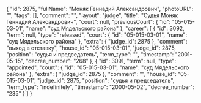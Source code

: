 {
    "id": 2875,
    "fullName": "Моняк Геннадий Александрович",
    "photoURL": "",
    "tags": [],
    "comment": "",
    "layout": "judge",
    "title": "Судья Моняк Геннадий Александрович",
    "court": null,
    "previousCourt": {
        "id": "05-015-03-01",
        "name": "суд Мядельского района"
    },
    "career": [
        {
            "id": 3092,
            "term": null,
            "type": "released",
            "court": {
                "id": "05-015-03-01",
                "name": "суд Мядельского района"
            },
            "extra": {
                "judge_id": 2875
            },
            "comment": "выход в отставку",
            "house_id": "05-015-03-01",
            "judge_id": 2875,
            "position": "судья и председатель",
            "term_type": "",
            "timestamp": "2001-05-15",
            "decree_number": "268"
        },
        {
            "id": 3091,
            "term": null,
            "type": "appointed",
            "court": {
                "id": "05-015-03-01",
                "name": "суд Мядельского района"
            },
            "extra": {
                "judge_id": 2875
            },
            "comment": "",
            "house_id": "05-015-03-01",
            "judge_id": 2875,
            "position": "судья и председатель",
            "term_type": "indefinitely",
            "timestamp": "2000-05-02",
            "decree_number": "235"
        }
    ]
}